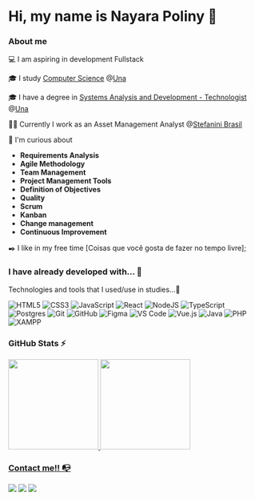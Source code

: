 # Hi, my name is Nayara Poliny 👋

### About me

💻 I am aspiring in development Fullstack



🎓 I study [Computer Science](https://www.una.br/graduacao/ciencia-da-computacao/?gad_source=1&gclid=CjwKCAjwmrqzBhAoEiwAXVpgoh1EFT9W5Pfa3Qmj3_Vhd82KP_618DLdfDVz-nla6B2vYbiAVYpEpBoCyaQQAvD_BwE) @[Una](https://www.una.br/)

🎓 I have a degree in [Systems Analysis and Development - Technologist](https://www.una.br/graduacao/analise-e-desenvolvimento-de-sistemas/) @[Una](https://www.una.br/)

👩‍💻 Currently I work as an Asset Management Analyst @[Stefanini Brasil](https://stefanini.com/pt-br)

🔎 I'm curious about 
- **Requirements Analysis** 
- **Agile Methodology**
- **Team Management**
- **Project Management Tools**
- **Definition of Objectives**
- **Quality**
- **Scrum**
- **Kanban**
- **Change management**
- **Continuous Improvement**

✒️ I like in my free time [Coisas que você gosta de fazer no tempo livre];


### I have already developed with... 🔧

Technologies and tools that I used/use in studies...🧩

![HTML5](https://img.shields.io/badge/html5-%23E34F26.svg?style=for-the-badge&logo=html5&logoColor=white)
![CSS3](https://img.shields.io/badge/css3-%231572B6.svg?style=for-the-badge&logo=css3&logoColor=white)
![JavaScript](https://img.shields.io/badge/javascript-%23323330.svg?style=for-the-badge&logo=javascript&logoColor=%23F7DF1E)
![React](https://img.shields.io/badge/react-%2320232a.svg?style=for-the-badge&logo=react&logoColor=%2361DAFB)
![NodeJS](https://img.shields.io/badge/node.js-6DA55F?style=for-the-badge&logo=node.js&logoColor=white)
![TypeScript](https://img.shields.io/badge/typescript-%23007ACC.svg?style=for-the-badge&logo=typescript&logoColor=white)
![Postgres](https://img.shields.io/badge/postgres-%23316192.svg?style=for-the-badge&logo=postgresql&logoColor=white)
![Git](https://img.shields.io/badge/git-%23F05033.svg?style=for-the-badge&logo=git&logoColor=white)
![GitHub](https://img.shields.io/badge/github-%23121011.svg?style=for-the-badge&logo=github&logoColor=white)
![Figma](https://img.shields.io/badge/figma-%23F24E1E.svg?style=for-the-badge&logo=figma&logoColor=white)
![VS Code](https://img.shields.io/badge/VS%20Code-0078d7.svg?style=for-the-badge&logo=visual-studio-code&logoColor=white)
![Vue.js](https://img.shields.io/badge/vuejs-%2335495e.svg?style=for-the-badge&logo=vuedotjs&logoColor=%234FC08D)
![Java](https://img.shields.io/badge/java-%23ED8B00.svg?style=for-the-badge&logo=openjdk&logoColor=white)
![PHP](https://img.shields.io/badge/php-%23007ACC.svg?style=flat-square&logo=php&logoColor=white)
![XAMPP](https://img.shields.io/badge/xampp-%23ED8B00.svg?style=flat-square&logo=xampp&logoColor=white)


### GitHub Stats ⚡
<div>
<a href="https://github.com/nayarapoliny">
<img height="180em" src="https://github-readme-stats.vercel.app/api/top-langs/?username=nayarapoliny&layout=compact&langs_count=7&theme=dracula"/>
<img height="180em" src="https://github-readme-stats.vercel.app/api?username=nayarapoliny&show_icons=true&theme=dracula&include_all_commits=true&count_private=true"/>
</div>

### Contact me!! 📭
<div>
<a href="https://instagram.com/naay.rar" target="_blank"><img src="https://img.shields.io/badge/-Instagram-%23E4405F?style=for-the-badge&logo=instagram&logoColor=white" target="_blank"></a>
<a href="https://www.twitch.tv/naaycalazans" target="_blank"><img src="https://img.shields.io/badge/Twitch-9146FF?style=for-the-badge&logo=twitch&logoColor=white" target="_blank"></a>
<a href="https://www.linkedin.com/in/nayarapoliny/" target="_blank"><img src="https://img.shields.io/badge/-LinkedIn-%230077B5?style=for-the-badge&logo=linkedin&logoColor=white" target="_blank"></a>   
</div>
